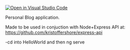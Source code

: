 [![Open in Visual Studio Code](https://classroom.github.com/assets/open-in-vscode-c66648af7eb3fe8bc4f294546bfd86ef473780cde1dea487d3c4ff354943c9ae.svg)](https://classroom.github.com/online_ide?assignment_repo_id=9421055&assignment_repo_type=AssignmentRepo)

Personal Blog application.

Made to be used in conjuction with Node+Express API at: https://github.com/kristoffershore/express-api

-cd into HelloWorld and then ng serve
